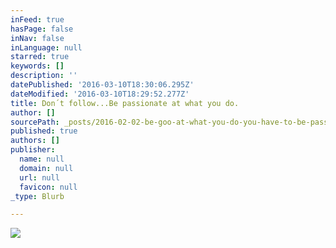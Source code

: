 ```yaml
---
inFeed: true
hasPage: false
inNav: false
inLanguage: null
starred: true
keywords: []
description: ''
datePublished: '2016-03-10T18:30:06.295Z'
dateModified: '2016-03-10T18:29:52.277Z'
title: Don´t follow...Be passionate at what you do.
author: []
sourcePath: _posts/2016-02-02-be-goo-at-what-you-do-you-have-to-be-passionate-to-be-succe.md
published: true
authors: []
publisher:
  name: null
  domain: null
  url: null
  favicon: null
_type: Blurb

---
```

![](https://the-grid-user-content.s3-us-west-2.amazonaws.com/4abef922-a10c-4d24-9698-6f623bf501a7.jpg)